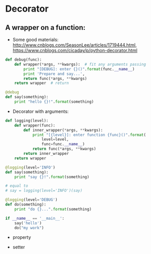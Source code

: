 # Decorator

## A wrapper on a function:
- Some good materials: http://www.cnblogs.com/SeasonLee/articles/1719444.html, https://www.cnblogs.com/cicaday/p/python-decorator.html
```python
def debug(func):
    def wrapper(*args, **kwargs):  # fit any arguments passing
        print "[DEBUG]: enter {}()".format(func.__name__)
        print 'Prepare and say...',
        return func(*args, **kwargs)
    return wrapper  # return

@debug
def say(something):
    print "hello {}!".format(something)
```
- Decorator with arguments:
```python
def logging(level):
    def wrapper(func):
        def inner_wrapper(*args, **kwargs):
            print "[{level}]: enter function {func}()".format(
                level=level,
                func=func.__name__)
            return func(*args, **kwargs)
        return inner_wrapper
    return wrapper

@logging(level='INFO')
def say(something):
    print "say {}!".format(something)

# equal to
# say = logging(level='INFO')(say)

@logging(level='DEBUG')
def do(something):
    print "do {}...".format(something)

if __name__ == '__main__':
    say('hello')
    do("my work")
```
- property

- setter

